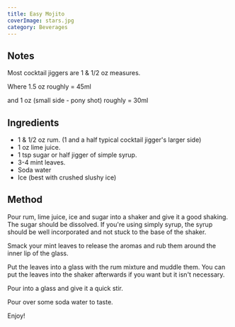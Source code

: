 ```yaml
---
title: Easy Mojito
coverImage: stars.jpg
category: Beverages
---
```


## Notes

Most cocktail jiggers are 1 & 1/2 oz measures.

Where 1.5 oz roughly = 45ml

and 1 oz (small side - pony shot) roughly = 30ml

## Ingredients

- 1 & 1/2 oz rum. (1 and a half typical cocktail jigger's larger side)
- 1 oz lime juice.
- 1 tsp sugar or half jigger of simple syrup.
- 3-4 mint leaves.
- Soda water
- Ice (best with crushed slushy ice)

## Method

Pour rum, lime juice, ice and sugar into a shaker and give it a good shaking.
The sugar should be dissolved. If you're using simply syrup, the syrup should be
well incorporated and not stuck to the base of the shaker.

Smack your mint leaves to release the aromas and rub them around the inner lip
of the glass.

Put the leaves into a glass with the rum mixture and muddle them. You can put
the leaves into the shaker afterwards if you want but it isn't necessary.

Pour into a glass and give it a quick stir.

Pour over some soda water to taste.

Enjoy!
